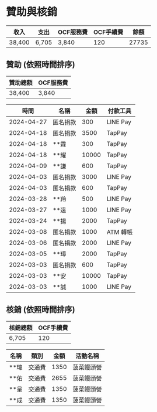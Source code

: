 # 贊助與核銷

|收入|支出|OCF服務費|OCF手續費|餘額|
|-|-|-|-|-|
|38,400|6,705|3,840|120|27735

## 贊助 (依照時間排序)

|贊助總額|OCF服務費|
|-|-|
|38,400|3,840|

|時間|名稱|金額|付款工具|
|-|-|-|-|
|2024-04-27|匿名捐款|300|LINE Pay|
|2024-04-18|匿名捐款|3500|TapPay|
|2024-04-18|**霖|300|TapPay|
|2024-04-18|**耀|10000|TapPay|
|2024-04-09|**謙|600|TapPay|
|2024-04-03|匿名捐款|3000|LINE Pay|
|2024-04-03|匿名捐款|600|TapPay|
|2024-03-28|**羚|500|LINE Pay|
|2024-03-27|**遠|1000|LINE Pay|
|2024-03-24|**揚|2000|TapPay|
|2024-03-08|匿名捐款|1000|ATM 轉帳|
|2024-03-06|匿名捐款|2000|LINE Pay|
|2024-03-05|**璋|2000|TapPay|
|2024-03-03|匿名捐款|600|TapPay|
|2024-03-03|**安|10000|TapPay|
|2024-03-03|**誠|1000|LINE Pay|

## 核銷 (依照時間排序)

|核銷總額|OCF手續費|
|-|-|
|6,705|120|

|名稱|類別|金額|活動名稱|
|-|-|-|-|
|**瑋|交通費|1350|菠菜饅頭營|
|**佑|交通費|2655|菠菜饅頭營|
|**呈|交通費|1350|菠菜饅頭營|
|**成|交通費|1350|菠菜饅頭營|

